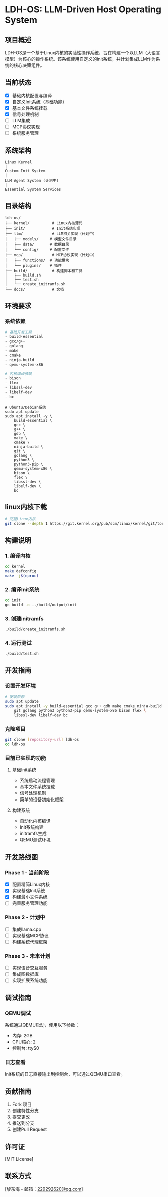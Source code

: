 # LDH-OS: LLM-Driven Host Operating System

## 项目概述
LDH-OS是一个基于Linux内核的实验性操作系统，旨在构建一个以LLM（大语言模型）为核心的操作系统。该系统使用自定义的init系统，并计划集成LLM作为系统的核心决策组件。

## 当前状态
- [x] 基础内核配置与编译
- [x] 自定义Init系统（基础功能）
- [x] 基本文件系统挂载
- [x] 信号处理机制
- [ ] LLM集成
- [ ] MCP协议实现
- [ ] 系统服务管理

## 系统架构
```
Linux Kernel
|
Custom Init System
|
LLM Agent System (计划中)
|
Essential System Services
```

## 目录结构
```
ldh-os/
├── kernel/          # Linux内核源码
├── init/            # Init系统实现
├── llm/             # LLM相关实现（计划中）
│   ├── models/     # 模型文件目录
│   ├── data/       # 数据目录
│   └── config/     # 配置文件
├── mcp/             # MCP协议实现（计划中）
│   ├── functions/  # 功能模块
│   └── plugins/    # 插件
├── build/           # 构建脚本和工具
│   ├── build.sh
│   ├── test.sh
│   └── create_initramfs.sh
└── docs/            # 文档
```

## 环境要求
### 系统依赖
```bash
# 基础开发工具
- build-essential
- gcc/g++
- golang
- make
- cmake
- ninja-build
- qemu-system-x86

# 内核编译依赖
- bison
- flex
- libssl-dev
- libelf-dev
- bc
```

```
# Ubuntu/Debian系统
sudo apt update
sudo apt install -y \
    build-essential \
    gcc \
    g++ \
    gdb \
    make \
    cmake \
    ninja-build \
    git \
    golang \
    python3 \
    python3-pip \
    qemu-system-x86 \
    bison \
    flex \
    libssl-dev \
    libelf-dev \
    bc
```

## linux内核下载
```bash
# 克隆Linux内核
git clone --depth 1 https://git.kernel.org/pub/scm/linux/kernel/git/torvalds/linux.git kernel
```

## 构建说明

### 1. 编译内核
```bash
cd kernel
make defconfig
make -j$(nproc)
```

### 2. 编译Init系统
```bash
cd init
go build -o ../build/output/init
```

### 3. 创建initramfs
```bash
./build/create_initramfs.sh
```

### 4. 运行测试
```bash
./build/test.sh
```

## 开发指南

### 设置开发环境
```bash
# 安装依赖
sudo apt update
sudo apt install -y build-essential gcc g++ gdb make cmake ninja-build \
    git golang python3 python3-pip qemu-system-x86 bison flex \
    libssl-dev libelf-dev bc
```

### 克隆项目
```bash
git clone [repository-url] ldh-os
cd ldh-os
```

### 目前已实现的功能
1. 基础Init系统
    - 系统启动流程管理
    - 基本文件系统挂载
    - 信号处理机制
    - 简单的设备初始化框架

2. 构建系统
    - 自动化内核编译
    - Init系统构建
    - initramfs生成
    - QEMU测试环境

## 开发路线图

### Phase 1 - 当前阶段
- [x] 配置精简Linux内核
- [x] 实现基础Init系统
- [x] 构建最小文件系统
- [ ] 完善服务管理功能

### Phase 2 - 计划中
- [ ] 集成llama.cpp
- [ ] 实现基础MCP协议
- [ ] 构建系统代理框架

### Phase 3 - 未来计划
- [ ] 实现语音交互服务
- [ ] 集成图数据库
- [ ] 实现扩展系统功能

## 调试指南

### QEMU调试
系统通过QEMU启动，使用以下参数：
- 内存: 2GB
- CPU核心: 2
- 控制台: ttyS0

### 日志查看
Init系统的日志直接输出到控制台，可以通过QEMU串口查看。

## 贡献指南
1. Fork 项目
2. 创建特性分支
3. 提交更改
4. 推送到分支
5. 创建Pull Request

## 许可证
[MIT License]

## 联系方式
[黎东海 - 邮箱：229292620@qq.com]
